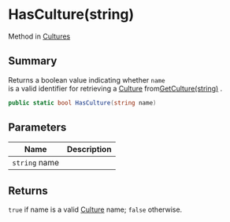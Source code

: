 # HasCulture(string)

Method in [Cultures](yarn.unity.cultures.md)

## Summary

Returns a boolean value indicating whether `name`\
is a valid identifier for retrieving a [Culture](yarn.unity.culture.md) from[GetCulture(string)](yarn.unity.cultures.getculture.md) .

```csharp
public static bool HasCulture(string name)
```

## Parameters

| Name          | Description |
| ------------- | ----------- |
| `string` name |             |

## Returns

`true` if name is a valid [Culture](yarn.unity.culture.md) name; `false` otherwise.
